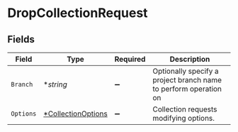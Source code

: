 # DropCollectionRequest


## Fields

| Field                                                            | Type                                                             | Required                                                         | Description                                                      |
| ---------------------------------------------------------------- | ---------------------------------------------------------------- | ---------------------------------------------------------------- | ---------------------------------------------------------------- |
| `Branch`                                                         | **string*                                                        | :heavy_minus_sign:                                               | Optionally specify a project branch name to perform operation on |
| `Options`                                                        | [*CollectionOptions](../../models/shared/collectionoptions.md)   | :heavy_minus_sign:                                               | Collection requests modifying options.                           |